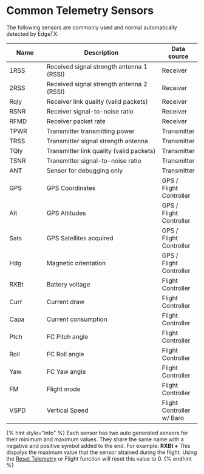 # Common Telemetry Sensors

The following sensors are commonly used and normal automatically detected by EdgeTX:

<table><thead><tr><th width="107">Name</th><th width="419.3333333333333">Description</th><th>Data source</th></tr></thead><tbody><tr><td>1RSS</td><td>Received signal strength antenna 1 (RSSI)</td><td>Receiver</td></tr><tr><td>2RSS</td><td>Received signal strength antenna 2 (RSSI)</td><td>Receiver</td></tr><tr><td>Rqly</td><td>Receiver link quality (valid packets)</td><td>Receiver</td></tr><tr><td>RSNR</td><td>Receiver signal-to-noise ratio</td><td>Receiver</td></tr><tr><td>RFMD</td><td>Receiver packet rate</td><td>Receiver</td></tr><tr><td>TPWR</td><td>Transmitter transmitting power</td><td>Transmitter</td></tr><tr><td>TRSS</td><td>Transmitter signal strength antenna</td><td>Transmitter</td></tr><tr><td>TQly</td><td>Transmitter link quality (valid packets)</td><td>Transmitter</td></tr><tr><td>TSNR</td><td>Transmitter signal-to-noise ratio</td><td>Transmitter</td></tr><tr><td>ANT</td><td>Sensor for debugging only</td><td>Transmitter</td></tr><tr><td>GPS</td><td>GPS Coordinates</td><td>GPS / Flight Controller</td></tr><tr><td>Alt</td><td>GPS Altitudes</td><td>GPS / Flight Controller</td></tr><tr><td>Sats</td><td>GPS Satellites acquired</td><td>GPS / Flight Controller</td></tr><tr><td>Hdg</td><td>Magnetic orientation</td><td>GPS / Flight Controller</td></tr><tr><td>RXBt</td><td>Battery voltage</td><td>Flight Controller</td></tr><tr><td>Curr</td><td>Current draw</td><td>Flight Controller</td></tr><tr><td>Capa</td><td>Current consumption</td><td>Flight Controller</td></tr><tr><td>Ptch</td><td>FC Pitch angle</td><td>Flight Controller</td></tr><tr><td>Roll</td><td>FC Roll angle</td><td>Flight Controller</td></tr><tr><td>Yaw</td><td>FC Yaw angle</td><td>Flight Controller</td></tr><tr><td>FM</td><td>Flight mode</td><td>Flight Controller</td></tr><tr><td>VSPD</td><td>Vertical Speed</td><td>Flight Controller w/ Baro</td></tr></tbody></table>

{% hint style="info" %}
Each sensor has two auto generated sensors for their minimum and maximum values. They share the same name with a negative and positive symbol added to the end. For example: **RXBt +** This dispalys the maximum value that the sensor attained during the flight. Using the [Reset Telemetry](../../main-view/reset.md) or Flight function will reset this value to 0.
{% endhint %}
